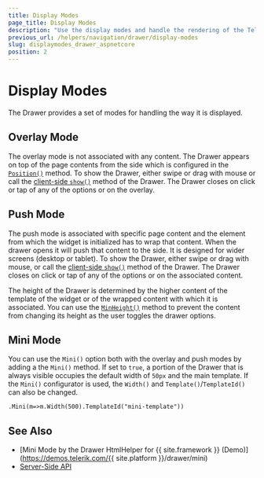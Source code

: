 ```yaml
---
title: Display Modes
page_title: Display Modes
description: "Use the display modes and handle the rendering of the Telerik UI Drawer HtmlHelper for {{ site.framework }}."
previous_url: /helpers/navigation/drawer/display-modes
slug: displaymodes_drawer_aspnetcore
position: 2
---
```


# Display Modes

The Drawer provides a set of modes for handling the way it is displayed.  

## Overlay Mode

The overlay mode is not associated with any content. The Drawer appears on top of the page contents from the side which is configured in the [`Position()`](/api/drawer) method. To show the Drawer, either swipe or drag with mouse or call the [client-side `show()`](https://docs.telerik.com/kendo-ui/api/javascript/ui/drawer/methods/show) method of the Drawer. The Drawer closes on click or tap of any of the options or on the overlay.

## Push Mode

The push mode is associated with specific page content and the element from which the widget is initialized has to wrap that content. When the drawer opens it will push that content to the side. It is designed for wider screens (desktop or tablet). To show the Drawer, either swipe or drag with mouse, or call the [client-side `show()`](https://docs.telerik.com/kendo-ui/api/javascript/ui/drawer/methods/show) method of the Drawer. The Drawer closes on click or tap of any of the options or on the associated content.

The height of the Drawer is determined by the higher content of the template of the widget or of the wrapped content with which it is associated. You can use the [`MinHeight()`](/api/drawer) method to prevent the content from changing its height as the user toggles the drawer options.

## Mini Mode

You can use the `Mini()` option both with the overlay and push modes by adding a the `Mini()` method. If set to `true`, a portion of the Drawer that is always visible occupies the default width of `50px` and the main template. If the `Mini()` configurator is used, the `Width()` and `Template()`/`TemplateId()` can also be changed.

    .Mini(m=>m.Width(500).TemplateId("mini-template"))

## See Also

* [Mini Mode by the Drawer HtmlHelper for {{ site.framework }} (Demo)](https://demos.telerik.com/{{ site.platform }}/drawer/mini)
* [Server-Side API](/api/drawer)
